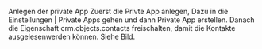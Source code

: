 
Anlegen der private App
Zuerst die Privte App anlegen, Dazu in die Einstellungen | Private Apps gehen und dann Private App erstellen. Danach die Eigenschaft crm.objects.contacts freischalten, damit die Kontakte ausgelesenwerden können. Siehe Bild.